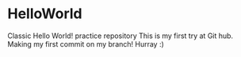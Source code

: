 # HelloWorld
Classic Hello World! practice repository
This is my first try at Git hub.  
Making my first commit on my branch!  Hurray  :)
